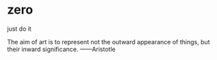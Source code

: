 # zero
just do it

The aim of art is to represent not the outward appearance of things, but their inward significance. ——Aristotle
